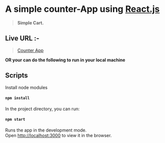 # A simple counter-App using [React.js](https://reactjs.org)

> **Simple Cart.**

## Live URL :-

> [Counter App](http://44.203.150.179/vite)

**OR your can do the following to run in your local machine**

## Scripts

Install node modules

#### `npm install`

In the project directory, you can run:

#### `npm start`

Runs the app in the development mode.<br>
Open [http://localhost:3000](http://localhost:3000) to view it in the browser.
